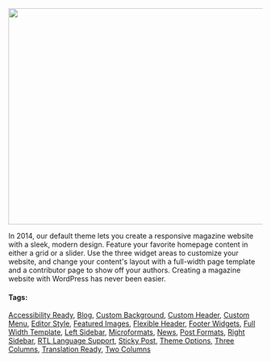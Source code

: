 <div class="theme-info">
				
<div class="screenshot"><img src="https://i0.wp.com/themes.svn.wordpress.org/twentyfourteen/2.5/screenshot.png?zoom=1.5&amp;w=1142&amp;strip=all" alt="" width="572" height="429" src-orig="https://i0.wp.com/themes.svn.wordpress.org/twentyfourteen/2.5/screenshot.png?w=1142&amp;strip=all" scale="1.5"></div>


<div class="theme-description entry-summary" itemprop="description"><p>In 2014, our default theme lets you create a responsive magazine website with a sleek, modern design. Feature your favorite homepage content in either a grid or a slider. Use the three widget areas to customize your website, and change your content's layout with a full-width page template and a contributor page to show off your authors. Creating a magazine website with WordPress has never been easier.</p></div>


<div class="theme-tags">
	<h4>Tags:</h4>
	<a href="/themes/tags/accessibility-ready/">Accessibility Ready</a>, <a href="/themes/tags/blog/">Blog</a>, <a href="/themes/tags/custom-background/">Custom Background</a>, <a href="/themes/tags/custom-header/">Custom Header</a>, <a href="/themes/tags/custom-menu/">Custom Menu</a>, <a href="/themes/tags/editor-style/">Editor Style</a>, <a href="/themes/tags/featured-images/">Featured Images</a>, <a href="/themes/tags/flexible-header/">Flexible Header</a>, <a href="/themes/tags/footer-widgets/">Footer Widgets</a>, <a href="/themes/tags/full-width-template/">Full Width Template</a>, <a href="/themes/tags/left-sidebar/">Left Sidebar</a>, <a href="/themes/tags/microformats/">Microformats</a>, <a href="/themes/tags/news/">News</a>, <a href="/themes/tags/post-formats/">Post Formats</a>, <a href="/themes/tags/right-sidebar/">Right Sidebar</a>, <a href="/themes/tags/rtl-language-support/">RTL Language Support</a>, <a href="/themes/tags/sticky-post/">Sticky Post</a>, <a href="/themes/tags/theme-options/">Theme Options</a>, <a href="/themes/tags/three-columns/">Three Columns</a>, <a href="/themes/tags/translation-ready/">Translation Ready</a>, <a href="/themes/tags/two-columns/">Two Columns</a>
</div><!-- .theme-tags -->